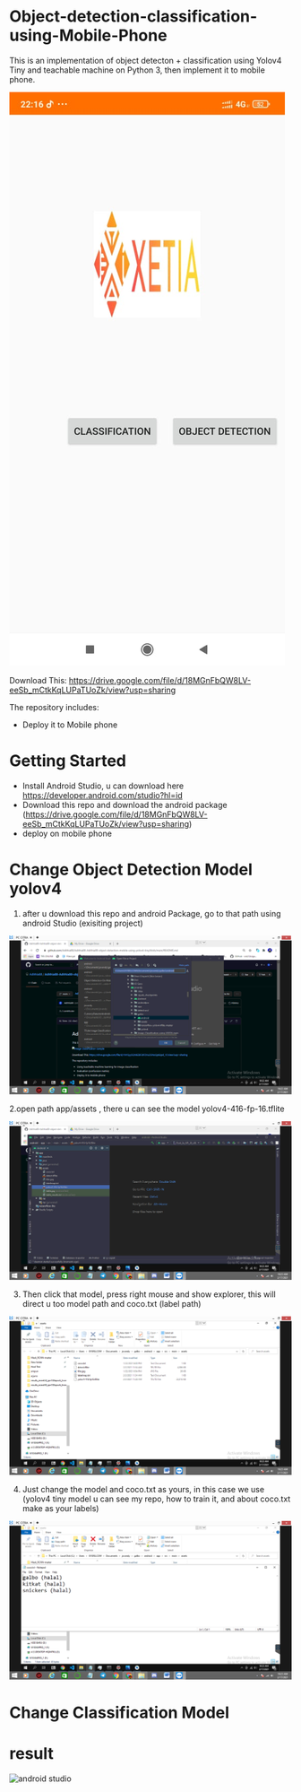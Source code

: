 # Object-detection-classification-using-Mobile-Phone

This is an implementation of object detecton + classification using Yolov4 Tiny and teachable machine on Python 3, then implement it to mobile phone.

![Object Detection Sample](assets/1.jpeg)

Download This: https://drive.google.com/file/d/18MGnFbQW8LV-eeSb_mCtkKqLUPaTUoZk/view?usp=sharing

The repository includes:
* Deploy it to Mobile phone 


# Getting Started
* Install Android Studio, u can download here https://developer.android.com/studio?hl=id
* Download this repo and download the android package (https://drive.google.com/file/d/18MGnFbQW8LV-eeSb_mCtkKqLUPaTUoZk/view?usp=sharing)
* deploy on mobile phone


# Change Object Detection Model yolov4

1. after u download this repo and android Package, go to that path using android Studio (exisiting project)

![extract data ](assets/1.png) 

2.open path app/assets , there u can see the model yolov4-416-fp-16.tflite 

![android studio ](assets/2.png)

3. Then click that model, press right mouse and show explorer, this will direct u too model path and coco.txt (label path)

![android studio ](assets/3.png)

4. Just change the model and coco.txt as yours, in this case we use (yolov4 tiny model u can see my repo, how to train it, and about coco.txt make as your labels)

![android studio ](assets/4.png)



# Change Classification Model 




# result 

![android studio ](assets/6.png)
